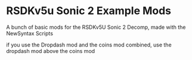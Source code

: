 # RSDKv5u Sonic 2 Example Mods
A bunch of basic mods for the RSDKv5U Sonic 2 Decomp, made with the NewSyntax Scripts


if you use the Dropdash mod and the coins mod combined, use the dropdash mod above the coins mod
